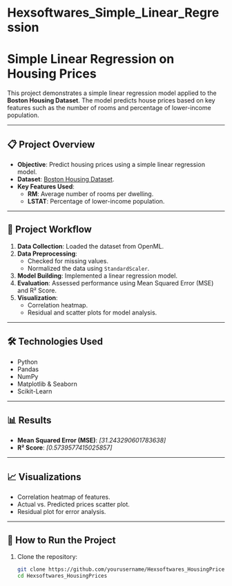 # Hexsoftwares_Simple_Linear_Regression
# Simple Linear Regression on Housing Prices

This project demonstrates a simple linear regression model applied to the **Boston Housing Dataset**. The model predicts house prices based on key features such as the number of rooms and percentage of lower-income population.

---

## 📋 **Project Overview**

- **Objective**: Predict housing prices using a simple linear regression model.
- **Dataset**: [Boston Housing Dataset](https://scikit-learn.org/stable/datasets/toy_dataset.html#boston-house-prices-dataset).
- **Key Features Used**: 
  - **RM**: Average number of rooms per dwelling.
  - **LSTAT**: Percentage of lower-income population.

---

## 🚀 **Project Workflow**

1. **Data Collection**: Loaded the dataset from OpenML.
2. **Data Preprocessing**:
   - Checked for missing values.
   - Normalized the data using `StandardScaler`.
3. **Model Building**: Implemented a linear regression model.
4. **Evaluation**: Assessed performance using Mean Squared Error (MSE) and R² Score.
5. **Visualization**:
   - Correlation heatmap.
   - Residual and scatter plots for model analysis.

---

## 🛠️ **Technologies Used**

- Python
- Pandas
- NumPy
- Matplotlib & Seaborn
- Scikit-Learn

---

## 📊 **Results**

- **Mean Squared Error (MSE)**: _[31.243290601783638]_  
- **R² Score**: _[0.5739577415025857]_

---

## 📈 **Visualizations**

- Correlation heatmap of features.
- Actual vs. Predicted prices scatter plot.
- Residual plot for error analysis.

---

## 📝 **How to Run the Project**

1. Clone the repository:
   ```bash
   git clone https://github.com/yourusername/Hexsoftwares_HousingPrices.git
   cd Hexsoftwares_HousingPrices
